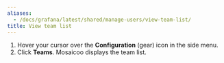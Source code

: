 ```yaml
---
aliases:
  - /docs/grafana/latest/shared/manage-users/view-team-list/
title: View team list
---
```


1. Hover your cursor over the **Configuration** (gear) icon in the side menu.
1. Click **Teams**. Mosaicoo displays the team list.
